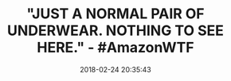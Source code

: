 ---
title: '"JUST A NORMAL PAIR OF UNDERWEAR. NOTHING TO SEE HERE." - #AmazonWTF'
name: >-
  Clearance！Man Boxer,ZYooh Sexy Soft Cotton Breathable Bulge Pouch Briefs
  Trunks Underwear (Orange, XL)
date: '2018-02-24 20:35:43'
buy_now: >-
  https://www.amazon.com/Clearance-Cotton-Breathable-Briefs-Underwear/dp/B077TNNWRP?psc=1&SubscriptionId=AKIAIA5RBQIWQVTCUEUQ&tag=coldcutdeals-20&linkCode=xm2&camp=2025&creative=165953&creativeASIN=B077TNNWRP
description_markdown: >+
  Clearance！Man Boxer,ZYooh Sexy Soft Cotton Breathable Bulge Pouch Briefs
  Trunks Underwear (Orange, XL)

    - ❤3-7 Days Expedited Shipping.❤12-20 Days Standard shipping.❤Within 24 Hours Shipping Out.❤

    - ❤This Seduction Underpants is very flexible,Free Size Fits Most Men/Boys

    - ❤Bring you the most comfortable enjoyment;Make you super sexy and seductive.

    - ❤A good gift for your special person;It must be the best gift for romantic festivals（❤Christmas gift❤Wedding anniversary gift❤Valentine's Day gift❤Thanksgiving gift❤birthday gift❤ ）

    - ❤NOTE: Asian size (smaller than US);PLS check our SIZE CHART carefully before you purchase!!!Satisfaction 100% Guaranteed:Click"ZYooh" for more new fashion style items;If you any have problems about our items,please feel free to contact us.Provide satisfactory response within 24 hours.

tweet_id_str: '967498294556614656'
price: $0.01
you_save: ''
asin: B077TNNWRP
image: 'https://images-na.ssl-images-amazon.com/images/I/41cX9HTaXbL.jpg'

---